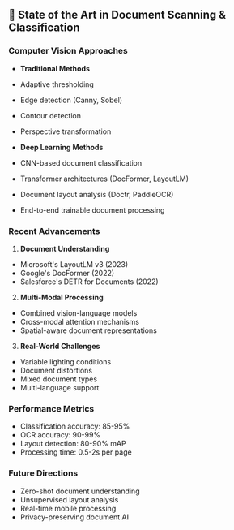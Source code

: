 ## 📑 State of the Art in Document Scanning & Classification

### Computer Vision Approaches

- **Traditional Methods**
- Adaptive thresholding
- Edge detection (Canny, Sobel)
- Contour detection
- Perspective transformation

- **Deep Learning Methods**
- CNN-based document classification
- Transformer architectures (DocFormer, LayoutLM)
- Document layout analysis (Doctr, PaddleOCR)
- End-to-end trainable document processing

### Recent Advancements

1. **Document Understanding**

- Microsoft's LayoutLM v3 (2023)
- Google's DocFormer (2022)
- Salesforce's DETR for Documents (2022)

2. **Multi-Modal Processing**

- Combined vision-language models
- Cross-modal attention mechanisms
- Spatial-aware document representations

3. **Real-World Challenges**

- Variable lighting conditions
- Document distortions
- Mixed document types
- Multi-language support

### Performance Metrics

- Classification accuracy: 85-95%
- OCR accuracy: 90-99%
- Layout detection: 80-90% mAP
- Processing time: 0.5-2s per page

### Future Directions

- Zero-shot document understanding
- Unsupervised layout analysis
- Real-time mobile processing
- Privacy-preserving document AI
